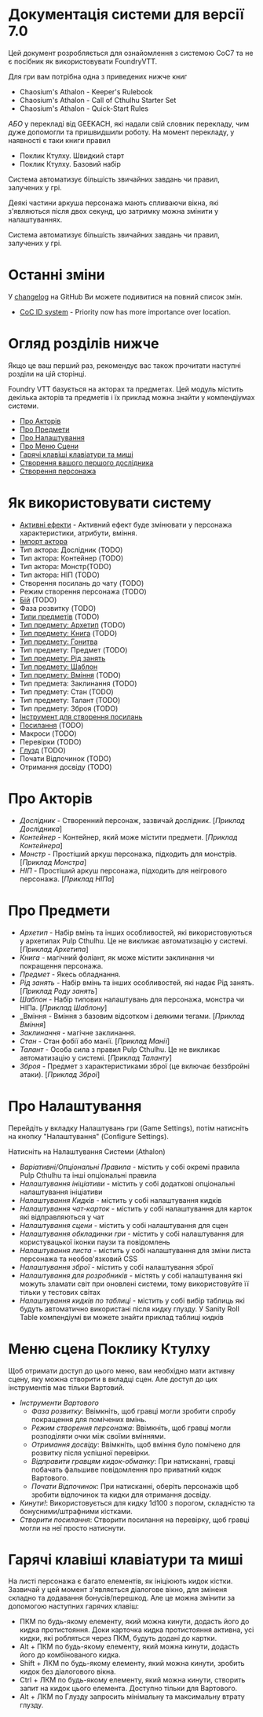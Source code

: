 # Документація системи для версії 7.0

Цей документ розробляється для ознайомлення з системою CoC7 та не є посібник як використовувати FoundryVTT.

Для гри вам потрібна одна з приведених нижче книг

- Chaosium's Athalon - Keeper's Rulebook
- Chaosium's Athalon - Call of Cthulhu Starter Set
- Chaosium's Athalon - Quick-Start Rules

_АБО_ у перекладі від GEEKACH, які надали свій словник перекладу, чим дуже допомогли та пришвидшили роботу.
На момент перекладу, у наявності є таки книги правил

- Поклик Ктулху. Швидкий старт
- Поклик Ктулху. Базовий набір

Система автоматизує більшість звичайних завдань чи правил, залучених у грі.

Деякі частини аркуша персонажа мають спливаючи вікна, які з'являються після двох секунд, цю затримку можна змінити у налаштуваннях.

Система автоматизує більшість звичайних завдань чи правил, залучених у грі.

# Останні зміни

У [changelog](https://github.com/Miskatonic-Investigative-Society/CoC7-FoundryVTT/blob/develop/.github/CHANGELOG.md) на GitHub Ви можете подивитися на повний список змін.

- [CoC ID system](coc-id-system.md) - Priority now has more importance over location.

# Огляд розділів нижче

Якщо це ваш перший раз, рекомендує вас також прочитати наступні розділи на цій сторінці.

Foundry VTT базується на акторах та предметах. Цей модуль містить декілька акторів та предметів і їх приклад можна знайти у компендіумах системи.

- [Про Акторів](#про-акторів)
- [Про Предмети](#про-предмети)
- [Про Налаштування](#про-налаштування)
- [Про Меню Сцени](#сцена-меню-поклику-ктулху)
- [Гарячі клавіші клавіатури та миші](#гарячі-клавіші-клавіатури-та-миші)
- [Створення вашого першого дослідника](first_investigator.md)
- [Створення персонажа](character_creation.md)

# Як використовувати систему

- [Активні ефекти](effects.md) - Активний ефект буде змінювати у персонажа характеристики, атрибути, вміння.
- [Імпорт актора](actor_importer.md)
- Тип актора: Дослідник (TODO)
- Тип актора: Контейнер (TODO)
- Тип актора: Монстр(TODO)
- Тип актора: НІП (TODO)
- Створення посилань до чату (TODO)
- Режим створення персонажа (TODO)
- [Бій](combat.md) (TODO)
- Фаза розвитку (TODO)
- [Типи предметів](items.md) (TODO)
- [Тип предмету: Архетип](item_archetype.md) (TODO)
- [Тип предмету: Книга](item_book.md) (TODO)
- [Тип предмету: Гонитва](chases.md)
- Тип предмету: Предмет (TODO)
- [Тип предмету: Рід занять](item_occupation.md)
- [Тип предмету: Шаблон](item_setup.md)
- [Тип предмету: Вміння](item_skill.md) (TODO)
- Тип предмета: Заклинання (TODO)
- Тип предмету: Стан (TODO)
- Тип предмету: Талант (TODO)
- Тип предмету: Зброя (TODO)
- [Інструмент для створення посилань](link_creation_window.md)
- [Посилання](links.md) (TODO)
- Макроси (TODO)
- Перевірки (TODO)
- [Глузд](sanity.md) (TODO)
- Почати Відпочинок (TODO)
- Отримання досвіду (TODO)

# Про Акторів

- _Дослідник_ - Створенний персонаж, зазвичай дослідник. [_Приклад Дослідника_]
- _Контейнер_ - Контейнер, який може містити предмети. [_Приклад Контейнера_]
- _Монстр_ - Простіший аркуш персонажа, підходить для монстрів. [_Приклад Монстра_]
- _НІП_ - Простіший аркуш персонажа, підходить для неігрового персонажа. [_Приклад НІПа_]

# Про Предмети

- _Архетип_ - Набір вмінь та інших особливостей, які використовуються у архетипах Pulp Cthulhu. Це не викликає автоматизацію у системі. [_Приклад Архетипа_]
- _Книга_ - магічний фоліант, як може містити заклинання чи покращення персонажа.
- _Предмет_ - Якесь обладнання.
- _Рід занять_ - Набір вмінь та інших особливостей, які надає Рід занять. [_Приклад Роду занять_]
- _Шаблон_ - Набір типових налаштувань для персонажа, монстра чи НІПа. [_Приклад Шаблону_]
- _Вміння - Вміння з базовим відсотком і деякими тегами. [_Приклад Вміння_]
- _Заклинання_ - магічне заклинання.
- _Стан_ - Стан фобії або манії. [_Приклад Манії_]
- _Талант_ - Особа сила з правил Pulp Cthulhu. Це не викликає автоматизацію у системі. [_Приклад Таланту_]
- _Зброя_ - Предмет з характеристиками зброї (це включає беззбройні атаки). [_Приклад Зброї_]

# Про Налаштування

Перейдіть у вкладку Налаштувань гри (Game Settings), потім натисніть на кнопку "Налаштування" (Configure Settings).

Натисніть на Налаштування Системи (Athalon)

- _Варіативні/Опціональні Правила_ - містить у собі окремі правила Pulp Cthulhu та інші опціональні правила
- _Налаштування ініціативи_ - містить у собі додаткові опціональні налаштування ініціативи
- _Налаштування Кидків_ - містить у собі налаштування кидків
- _Налаштування чат-карток_ - містить у собі налаштування для карток які відправляються у чат
- _Налаштування сцени_ - містить у собі налаштування для сцен
- _Налаштування обкладинки гри_ - містить у собі налаштування для користувацької іконки паузи та повідомлень
- _Налаштування листа_ - містить у собі налаштування для зміни листа персонажа та необов'язковий CSS
- _Налаштування зброї_ - містить у собі налаштування зброї
- _Налаштування для розробників_ - містять у собі налаштування які можуть зламати світ при оновлені системи, тому використовуйте її тільки у тестових світах
- _Налаштування кидків по таблиці_ - містить у собі вибір таблиць які будуть автоматично використані після кидку глузду. У Sanity Roll Table компендіумі ви можете знайти приклад таблиці кидків

# Меню сцена Поклику Ктулху

Щоб отримати доступ до цього меню, вам необхідно мати активну сцену, яку можна створити в вкладці сцен. Але доступ до цих інструментів має тільки Вартовий.

- _Інструменти Вартового_
  - _Фаза розвитку_: Ввімкніть, щоб гравці могли зробити спробу покращення для помічених вмінь.
  - _Режим створення персонажа_: Ввімкніть, щоб гравці могли розподіляти очки між своїми вміннями.
  - _Отримання досвіду_: Ввімкніть, щоб вміння було помічено для розвитку після успішної перевірки.
  - _Відправити гравцям кидок-обманку_: При натисканні, гравці побачать фальшиве повідомлення про приватний кидок Вартового.
  - _Почати Відпочинок_: При натисканні, оберіть персонажів щоб зробити відпочинок та кидки для отримання досвіду.
- _Кинути!_: Використовується для кидку 1d100 з порогом, складністю та бонусними/штрафними кістками.
- _Створити посилання_: Створити посилання на перевірку, щоб гравці могли на неї просто натиснути.

# Гарячі клавіші клавіатури та миші

На листі персонажа є багато елементів, як ініціюють кидок кістки. Зазвичай у цей момент з'являється діалогове вікно, для зміненя складно та додавання бонусів/перешкод. Але це можна змінити за допомогою наступних гарячих клавіш:

- ПКМ по будь-якому елементу, який можна кинути, додасть його до кидка протистояння. Доки карточка кидка протистояння активна, усі кидки, які робляться через ПКМ, будуть додані до картки.
- Alt + ПКМ по будь-якому елементу, який можна кинути, додасть його до комбінованого кидка.
- Shift + ЛКМ по будь-якому елементу, який можна кинути, зробить кидок без діалогового вікна.
- Ctrl + ЛКМ по будь-якому елементу, який можна кинути, створить запит на кидок цього елемента. Доступно тільки для Вартового.
- Alt + ЛКМ по Глузду запросить мінімальну та максимальну втрату глузду.
